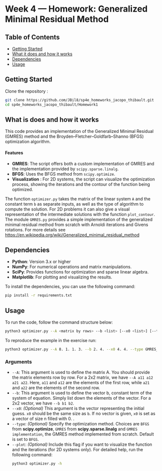 # Week 4 — Homework: Generalized Minimal Residual Method

## Table of Contents

- [Getting Started](#getting-started)
- [What it does and how it works](#what_it_does)
- [Dependencies](#dependencies)
- [Usage](#usage)

## Getting Started

Clone the repository : 
   ```bash
   git clone https://github.com/JBil8/sp4e_homeworks_jacopo_thibault.git
   cd sp4e_homeworks_jacopo_thibault/Homework1
   ```
## What is does and how it works

This code provides an implementation of the Generalized Minimal Residual (GMRES) method and the Broyden–Fletcher–Goldfarb–Shanno (BFGS) optimization algorithm.

#### Features

- **GMRES**: The script offers both a custom implementation of GMRES and the implementation provided by `scipy.sparse.linalg`.
- **BFGS**: Uses the BFGS method from `scipy.optimize`.
- **Visualization** : For 2D systems, the script can visualize the optimization process, showing the iterations and the contour of the function being optimized.

The function ```optimizer.py``` takes the matrix of the linear system ```A``` and the constant term ```b``` as separate inputs, as well as the type of algorithm to compute the solution.
For 2D problems it can also give a visual representation of the intermediate solutions with the function ```plot_contour```.
The module ```GMRES.py``` provides a simple implementation of the generalized minimal residual method from scratch with Arnoldi iterations and Givens rotations.
For more details see https://en.wikipedia.org/wiki/Generalized_minimal_residual_method


## Dependencies

- **Python**: Version 3.x or higher
- **NumPy**: For numerical operations and matrix manipulations.
- **SciPy**: Provides functions for optimization and sparse linear algebra.
- **Matplotlib**: For plotting and visualizing the results.

To install the dependencies, you can use the following command:

```bash
pip install -r requirements.txt
```

## Usage

To run the code, follow the command structure below:
   ```bash
   python3 optimizer.py --A <matrix by rows> --b <list> [--x0 <list>] [--type {BFGS,GMRES,GMRES_implementation}] [--plot]
   ``` 
To reproduce the example in the exercise run:
   ```bash
   python3 optimizer.py --A 8. 1. 1. 3. --b 2. 4. --x0 4. 4. --type GMRES_implementation --plot
   ``` 


### Arguments
- `--A`: This argument is used to define the matrix A. You should provide the matrix elements row by row. For a 2x2 matrix, we have `--A a11 a12 a21 a22`. Here, `a11` and `a12` are the elements of the first row, while `a21` and `a22` are the elements of the second row.
-  `--b`: This argument is used to define the vector b, constant term of the system of equation. Simply list down the elements of the vector. For a 2x2 vector, we have `--b b1 b2`.
- `--x0`: *(Optional)* This argument is the vector representing the initial guess. `x0` should be the same size as `b`. If no vector is given, `x0` is set as a vector of size n filled with 0. .
- `--type`: *(Optional)* Specify the optimization method. Choices are `BFGS` from **scipy.optimize**, `GMRES` from **scipy.sparse.linalg** and `GMRES implementation`, the GMRES method implemented from scratch. Default is set to `BFGS`.
- `--plot`: *(Optional)* Include this flag if you want to visualize the function and the iterations (for 2D systems only).
For detailed help, run the following command:
   ```bash
   python3 optimizer.py -h
   ```



